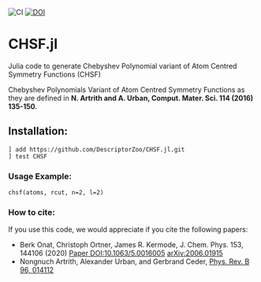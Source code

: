 ![CI](https://github.com/DescriptorZoo/CHSF.jl/workflows/CI/badge.svg)  [![DOI](https://zenodo.org/badge/255959245.svg)](https://zenodo.org/badge/latestdoi/255959245)

# CHSF.jl
Julia code to generate Chebyshev Polynomial variant of Atom Centred Symmetry Functions (CHSF)

Chebyshev Polynomials Variant of Atom Centred Symmetry Functions
as they are defined in **N. Artrith and A. Urban, Comput. Mater. Sci. 114 (2016) 135-150.**

## Installation:

```
] add https://github.com/DescriptorZoo/CHSF.jl.git
] test CHSF
```

### Usage Example:

```
chsf(atoms, rcut, n=2, l=2)
```

### How to cite:

If you use this code, we would appreciate if you cite the following papers:
- Berk Onat, Christoph Ortner, James R. Kermode, 	J. Chem. Phys. 153, 144106 (2020) [Paper DOI:10.1063/5.0016005](https://doi.org/10.1063/5.0016005) [arXiv:2006.01915](https://arxiv.org/abs/2006.01915)
- Nongnuch Artrith, Alexander Urban, and Gerbrand Ceder, [Phys. Rev. B 96, 014112](https://doi.org/10.1103/PhysRevB.96.014112)
